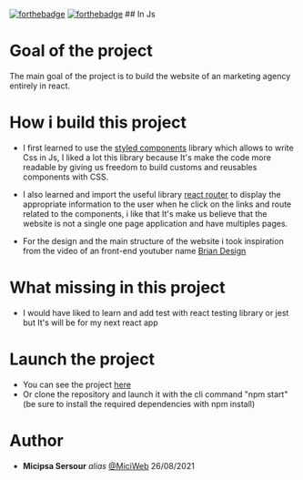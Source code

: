 [![forthebadge](https://forthebadge.com/images/badges/made-with-javascript.svg)](http://forthebadge.com)
[![forthebadge](https://forthebadge.com/images/badges/uses-css.svg)](http://forthebadge.com) ## In Js

# Goal of the project
The main goal of the project is to build the website of an marketing agency entirely in react.

# How i build this project
* I first learned to use the [styled components](https://styled-components.com/) library which allows to write Css in Js, I liked a lot this library because It's make the code more readable by giving us freedom to build customs and reusables components with CSS.

* I also learned and import the useful library [react router](https://reactrouter.com/) to display the appropriate information to the user when he click on the links and route related to the components, i like that It's make us believe that the website is not a single one page application and have multiples pages.

* For the design and the main structure of the website i took inspiration from the video of an front-end youtuber name [Brian Design](https://www.youtube.com/channel/UCsKsymTY_4BYR-wytLjex7A)

# What missing in this project
* I would have liked to learn and add test with react testing library or jest but It's will be for my next react app 

# Launch the project
* You can see the project [here](miciweb.github.io/react_marketing-agency-website/)
* Or clone the repository and launch it with the cli command "npm start" (be sure to install the required dependencies with npm install)

# Author
* **Micipsa Sersour** _alias_ [@MiciWeb](https://github.com/MiciWeb)
26/08/2021

